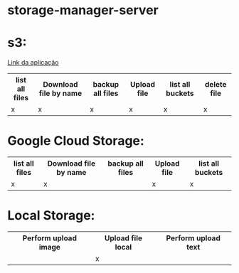 # storage-manager-server

<h1>s3:</h1>
<a href="https://storage-manager-svc.herokuapp.com/swagger-ui/index.html"> Link da aplicação<a/>
<table>
	<tr>
		<th>list all files</th>
		<th>Download file by name</th>
		<th>backup all files</th>
        <th>Upload file</th>
        <th>list all buckets</th>
        <th>delete file</th>
	</tr>
	<tr>
	<td>x</td>
	<td>x</td>
    <td>x</td>
    <td>x</td>
    <td>x</td>
    <td>x</td>
	</tr>
</table>

<h1>Google Cloud Storage:</h1>
<table>
	<tr>
		<th>list all files</th>
		<th>Download file by name</th>
		<th>backup all files</th>
        <th>Upload file</th>
        <th>list all buckets</th>
	</tr>
	<tr>
	<td>x</td>
	<td>x</td>
    <td></td>
    <td>x</td>
    <td>x</td>
	</tr>
</table>

<h1>Local Storage:</h1>
<table>
	<tr>
		<th>Perform upload image</th>
        <th>Upload file local</th>
        <th>Perform upload text</th>
	</tr>
	<tr>
	<td></td>
	<td>x</td>
    <td></td>
	</tr>
</table>
